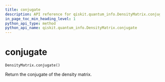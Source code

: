 ```yaml
---
title: conjugate
description: API reference for qiskit.quantum_info.DensityMatrix.conjugate
in_page_toc_min_heading_level: 1
python_api_type: method
python_api_name: qiskit.quantum_info.DensityMatrix.conjugate
---
```


# conjugate

<span id="qiskit.quantum_info.DensityMatrix.conjugate" />

`DensityMatrix.conjugate()`

Return the conjugate of the density matrix.


